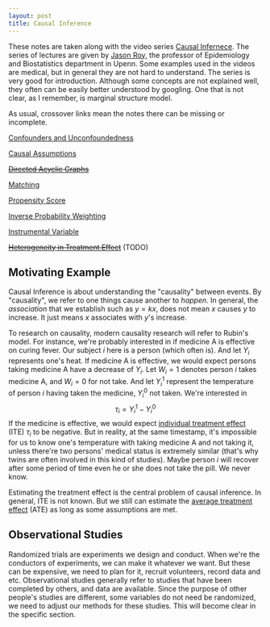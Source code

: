 ```yaml
---
layout: post
title: Causal Inference
---
```


<span class="newthought">These notes</span>  are taken along with the video series [Causal Infernece](https://www.youtube.com/playlist?list=PL_onPhFCkVQimvhuSAFrC8VWLEyNygQR5). The series of lectures are given by [Jason Roy](https://www.med.upenn.edu/apps/faculty/index.php/g275/p8366265), the professor of Epidemiology and Biostatistics department in Upenn. Some examples used in the videos are medical, but in general they are not hard to understand. The series is very good for introduction. Although some concepts are not explained well, they often can be easily better understood by googling. One that is not clear, as I remember, is marginal structure model. 

As usual, crossover links mean the notes there can be missing or incomplete. 

[Confounders and Unconfoundedness](./confounder)

[Causal Assumptions](./assumptions)

~~[Directed Acyclic Graphs](./directed_graph)~~

[Matching](./matching)

[Propensity Score](./propensity_score)

[Inverse Probability Weighting](./ipw)

[Instrumental Variable](./iv)

~~[Heterogeneity in Treatment Effect](./heter)~~ (TODO)



## Motivating Example

Causal Inference is about understanding the "causality" between events. By "causality", we refer to one things cause another to *happen*. In general, the *association* that we establish such as $y=kx$, does not mean $x$ causes $y$ to increase. It just means $x$ associates with $y$'s increase. 

To research on causality, modern causality research will refer to Rubin's model. For instance, we're probably interested in if medicine A is effective on curing fever. Our subject $i$ here is a person (which often is). And let $Y_i$ represents one's heat. If medicine A is effective, we would expect persons taking medicine A have a decrease of $Y_i$. Let $W_i=1$ denotes person $i$ takes medicine A, and $W_i=0$ for not take. And let $Y_i^1$ represent the temperature of person $i$ having taken the medicine, $Y^0_i$ not taken. We're interested in 
$$
\tau_i= Y_i^1-Y_i^0
$$
If the medicine is effective, we would expect <u>individual treatment effect</u> (ITE) $\tau_i$ to be negative. But in reality, at the same timestamp, it's impossible for us to know one's temperature with taking medicine A and not taking it, unless there're two persons' medical status is extremely similar (that's why twins are often involved in this kind of studies). Maybe person $i$ will recover after some period of time even he or she does not take the pill. We never know. 

Estimating the treatment effect is the central problem of causal inference. In general, ITE is not known. But we still can estimate the <u>average treatment effect</u> (ATE) as long as some assumptions are met. 

## Observational Studies

Randomized trials are experiments we design and conduct. When we're the conductors of  experiments, we can make it whatever we want. But these can be expensive, we need to plan for it, recruit volunteers, record data and etc. Observational studies generally refer to studies that have been completed by others, and data are available. Since the purpose of other people's studies are different, some variables do not need be randomized, we need to adjust our methods for these studies. This will become clear in the specific section. 









